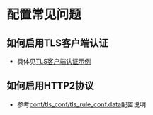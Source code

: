 # 配置常见问题

## 如何启用TLS客户端认证
- 具体见[TLS客户端认证示例](https://github.com/baidu/bfe/blob/develop/docs/zh_cn/example/client_auth.md)

## 如何启用HTTP2协议
- 参考[conf/tls_conf/tls_rule_conf.data](configuration/tls_conf/tls_rule_conf.data.md)配置说明
